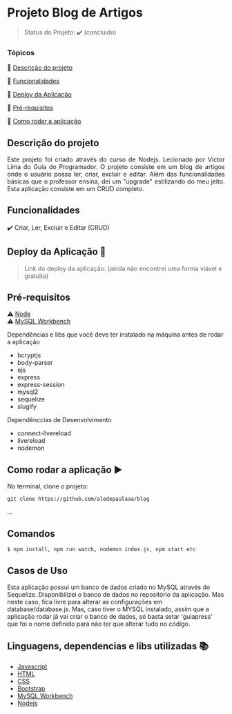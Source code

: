 <h1>Projeto Blog de Artigos</h1> 

<p align="center">
  
</p>

> Status do Projeto: :heavy_check_mark: (concluido)

### Tópicos 

:small_blue_diamond: [Descrição do projeto](#descrição-do-projeto)

:small_blue_diamond: [Funcionalidades](#funcionalidades)

:small_blue_diamond: [Deploy da Aplicação](#deploy-da-aplicação-dash)

:small_blue_diamond: [Pré-requisitos](#pré-requisitos)

:small_blue_diamond: [Como rodar a aplicação](#como-rodar-a-aplicação-arrow_forward)




## Descrição do projeto 

<p align="justify">
  Este projeto foi criado através do curso de Nodejs. Lecionado por Victor Lima do Guia do Programador. O projeto consiste em um blog de artigos onde o usuário possa ler, criar, excluir e editar. Além das funcionalidades básicas que o professor ensina, dei um "upgrade" estilizando do meu jeito. Esta aplicação consiste em um CRUD completo.
</p>

## Funcionalidades

:heavy_check_mark: Criar, Ler, Excluir e Editar (CRUD)


## Deploy da Aplicação :dash:

> Link do deploy da aplicação: (ainda não encontrei uma forma viável e gratuita)



## Pré-requisitos

:warning: [Node](https://nodejs.org/en/download/)<br>
:warning: [MySQL Workbench](https://dev.mysql.com/downloads/workbench/)


Dependências e libs que você deve ter instalado na máquina antes de rodar a aplicação 
  - bcryptjs
  - body-parser
  - ejs
  - express
  - express-session
  - mysql2
  - sequelize
  - slugify
  
Dependênccias de Desenvolvimento
  - connect-livereload
  - livereload
  - nodemon

## Como rodar a aplicação :arrow_forward:

No terminal, clone o projeto: 

```
git clone https://github.com/aledepaulaaa/blog
```

... 


## Comandos


```
$ npm install, npm run watch, nodemon index.js, npm start etc
```

## Casos de Uso

Esta aplicação possui um banco de dados criado no MySQL através do Sequelize. Disponibilizei o banco de dados no repositório da aplicação. Mas neste caso, fica livre para alterar as configurações em database/database.js. Mas, caso tiver o MYSQL instalado, assim que a aplicação rodar já vai criar o banco de dados, só basta setar 'guiapress' que foi o nome definido para não ter que alterar tudo no código.


## Linguagens, dependencias e libs utilizadas :books:

- [Javascript](#)
- [HTML](#)
- [CSS](#)
- [Bootstrap](#)
- [MySQL Workbench](#)
- [Nodejs](#)
